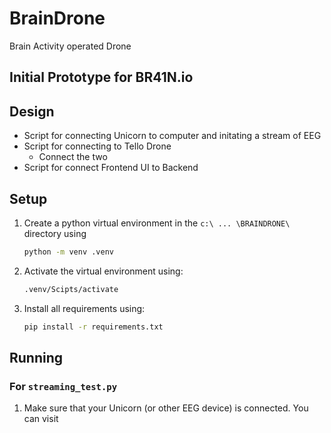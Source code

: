 # BrainDrone
Brain Activity operated Drone


## Initial Prototype for BR41N.io

## Design

* Script for connecting Unicorn to computer and initating a stream of EEG
* Script for connecting to Tello Drone
    - Connect the two
* Script for connect Frontend UI to Backend

## Setup

1. Create a python virtual environment in the `c:\ ... \BRAINDRONE\` directory using 

    ```bash
    python -m venv .venv
    ```

2. Activate the virtual environment using:

    ```bash
    .venv/Scipts/activate
    ```

3. Install all requirements using:

    ```bash
    pip install -r requirements.txt
    ```

## Running

### For `streaming_test.py`

1. Make sure that your Unicorn (or other EEG device) is connected. You can visit 

